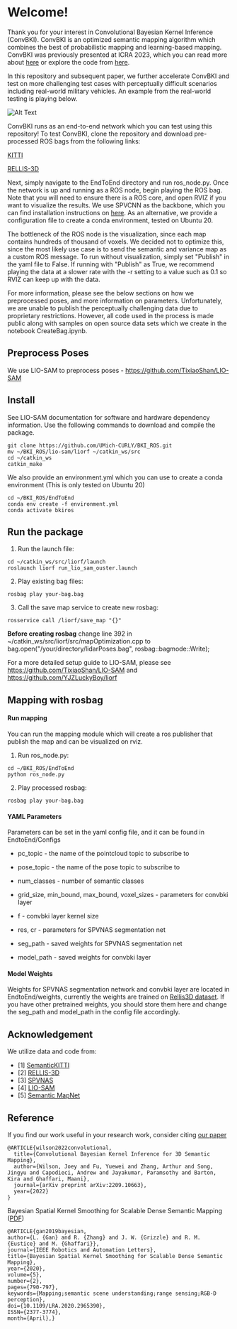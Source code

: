 # Welcome!
Thank you for your interest in Convolutional Bayesian Kernel Inference (ConvBKI).
ConvBKI is an optimized semantic mapping algorithm which combines the best of 
probabilistic mapping and learning-based mapping. ConvBKI was previously presented
at ICRA 2023, which you can read more about [here](https://arxiv.org/abs/2209.10663) or 
explore the code from [here](https://github.com/UMich-CURLY/NeuralBKI). 

In this repository and subsequent paper, we further accelerate ConvBKI and test
on more challenging test cases with perceptually difficult scenarios including
real-world military vehicles. An example from the real-world testing is playing below.

![Alt Text](./video.gif)

ConvBKI runs as an end-to-end network which you can test using this repository! To test ConvBKI,
clone the repository and download pre-processed ROS bags from the following links:

[KITTI](https://curly-dataset-public.s3.us-east-2.amazonaws.com/Joey/ConvBKI/Kitti/kitti.bag)

[RELLIS-3D](https://curly-dataset-public.s3.us-east-2.amazonaws.com/Joey/ConvBKI/Rellis/rellis.bag)

Next, simply navigate to the EndToEnd directory and run ros_node.py. Once the 
network is up and running as a ROS node, begin playing the ROS bag. Note that you will need
to ensure there is a ROS core, and open RVIZ if you want to visualize the results.
We use SPVCNN as the backbone, which you can find installation instructions on [here](https://github.com/mit-han-lab/spvnas).
As an alternative, we provide a configuration file to create a conda environment, tested on Ubuntu 20.

The bottleneck of the ROS node is the visualization, since each map contains hundreds
of thousand of voxels. We decided not to optimize this, since the most likely use case is to
send the semantic and variance map as a custom ROS message. To run without visualization,
simply set "Publish" in the yaml file to False. If running with "Publish" as True,
we recommend playing the data at a slower rate with the -r <rate> setting to a value such as 0.1
so RVIZ can keep up with the data. 

For more information, please see the below sections on how we preprocessed poses,
and more information on parameters. Unfortunately, we are unable to publish 
the perceptually challenging data due to proprietary restrictions. However, all code
used in the process is made public along with samples on open source data sets
which we create in the notebook CreateBag.ipynb. 


## Preprocess Poses
We use LIO-SAM to preprocess poses - https://github.com/TixiaoShan/LIO-SAM

  
## Install
See LIO-SAM documentation for software and hardware dependency information.
Use the following commands to download and compile the package.

```
git clone https://github.com/UMich-CURLY/BKI_ROS.git
mv ~/BKI_ROS/lio-sam/liorf ~/catkin_ws/src
cd ~/catkin_ws
catkin_make
```

We also provide an environment.yml which you can use to create a conda environment (This is only tested on Ubuntu 20)
```
cd ~/BKI_ROS/EndToEnd
conda env create -f environment.yml
conda activate bkiros
```

## Run the package

1. Run the launch file:
```
cd ~/catkin_ws/src/liorf/launch
roslaunch liorf run_lio_sam_ouster.launch
```

2. Play existing bag files:
```
rosbag play your-bag.bag
```

3. Call the save map service to create new rosbag:
```
rosservice call /liorf/save_map "{}"
```

**Before creating rosbag** change line 392 in ~/catkin_ws/src/liorf/src/mapOptimization.cpp to bag.open("/your/directory/lidarPoses.bag", rosbag::bagmode::Write);
 
For a more detailed setup guide to LIO-SAM, please see https://github.com/TixiaoShan/LIO-SAM and https://github.com/YJZLuckyBoy/liorf

## Mapping with rosbag

#### Run mapping

You can run the mapping module which will create a ros publisher that publish the map and can be visualized on rviz.

1. Run ros_node.py:
```
cd ~/BKI_ROS/EndToEnd
python ros_node.py
```
2. Play processed rosbag:
```
rosbag play your-bag.bag
```

#### YAML Parameters

Parameters can be set in the yaml config file, and it can be found in EndtoEnd/Configs

* pc_topic - the name of the pointcloud topic to subscribe to
* pose_topic - the name of the pose topic to subscribe to
* num_classes - number of semantic classes

* grid_size, min_bound, max_bound, voxel_sizes - parameters for convbki layer
* f - convbki layer kernel size
* res, cr - parameters for SPVNAS segmentation net
* seg_path - saved weights for SPVNAS segmentation net
* model_path - saved weights for convbki layer

#### Model Weights

Weights for SPVNAS segmentation network and convbki layer are located in EndtoEnd/weights, currently the weights are trained on [Rellis3D dataset](https://github.com/unmannedlab/RELLIS-3D). If you have other pretrained weights, you should store them here and change the seg_path and model_path in the config file accordingly. 


## Acknowledgement
We utilize data and code from: 
- [1] [SemanticKITTI](http://www.semantic-kitti.org/)
- [2] [RELLIS-3D](https://arxiv.org/abs/2011.12954)
- [3] [SPVNAS](https://github.com/mit-han-lab/spvnas)
- [4] [LIO-SAM](https://github.com/YJZLuckyBoy/liorf)
- [5] [Semantic MapNet](https://github.com/vincentcartillier/Semantic-MapNet)

## Reference
If you find our work useful in your research work, consider citing [our paper](https://arxiv.org/abs/2209.10663)
```
@ARTICLE{wilson2022convolutional,
  title={Convolutional Bayesian Kernel Inference for 3D Semantic Mapping},
  author={Wilson, Joey and Fu, Yuewei and Zhang, Arthur and Song, Jingyu and Capodieci, Andrew and Jayakumar, Paramsothy and Barton, Kira and Ghaffari, Maani},
  journal={arXiv preprint arXiv:2209.10663},
  year={2022}
}
```
Bayesian Spatial Kernel Smoothing for Scalable Dense Semantic Mapping ([PDF](https://ieeexplore.ieee.org/stamp/stamp.jsp?tp=&arnumber=8954837))
```
@ARTICLE{gan2019bayesian,
author={L. {Gan} and R. {Zhang} and J. W. {Grizzle} and R. M. {Eustice} and M. {Ghaffari}},
journal={IEEE Robotics and Automation Letters},
title={Bayesian Spatial Kernel Smoothing for Scalable Dense Semantic Mapping},
year={2020},
volume={5},
number={2},
pages={790-797},
keywords={Mapping;semantic scene understanding;range sensing;RGB-D perception},
doi={10.1109/LRA.2020.2965390},
ISSN={2377-3774},
month={April},}

```
